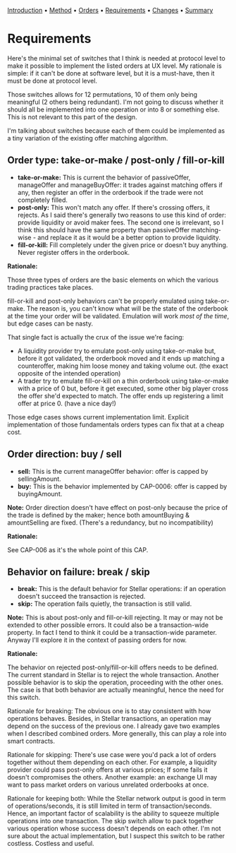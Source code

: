 [Introduction](README.md) • [Method](Method.md) • [Orders](Orders.md)
 • [Requirements](Requirements.md) • [Changes](Changes.md)
 • [Summary](Summary.md)

# Requirements

Here's the minimal set of switches that I think is needed at protocol level to
make it possible to implement the listed orders at UX level. My rationale is
simple: if it can't be done at software level, but it is a must-have, then it
must be done at protocol level.

Those switches allows for 12 permutations, 10 of them only being meaningful (2
others being redundant). I'm not going to discuss whether it should all be
implemented into one operation or into 8 or something else. This is not
relevant to this part of the design.

I'm talking about switches because each of them could be implemented as a tiny
variation of the existing offer matching algorithm.


## Order type: take-or-make / post-only / fill-or-kill

* **take-or-make:** This is current the behavior of passiveOffer, manageOffer
  and manageBuyOffer: it trades against matching offers if any, then register an
  offer in the orderbook if the trade were not completely filled.
* **post-only:** This won't match any offer. If there's crossing offers, it
  rejects. As I said there's generally two reasons to use this kind of order:
  provide liquidity or avoid maker fees. The second one is irrelevant, so I
  think this should have the same property than passiveOffer matching-wise - and
  replace it as it would be a better option to provide liquidity.
* **fill-or-kill:** Fill completely under the given price or doesn't buy
  anything. Never register offers in the orderbook.

**Rationale:**

Those three types of orders are the basic elements on which the various trading
practices take places.

fill-or-kill and post-only behaviors can't be properly emulated using
take-or-make. The reason is, you can't know what will be the state of the
orderbook at the time your order will be validated. Emulation will work *most of
the time*, but edge cases can be nasty.

That single fact is actually the crux of the issue we're facing:

* A liquidity provider try to emulate post-only using take-or-make but, before
  it got validated, the orderbook moved and it ends up matching a counteroffer,
  making him loose money and taking volume out. (the exact opposite of the
  intended operation)
* A trader try to emulate fill-or-kill on a thin orderbook using take-or-make
  with a price of 0 but, before it get executed, some other big player cross the
  offer she'd expected to match. The offer ends up registering a limit offer at
  price 0. (have a nice day!)

Those edge cases shows current implementation limit. Explicit implementation of
those fundamentals orders types can fix that at a cheap cost.


## Order direction: buy / sell

* **sell:** This is the current manageOffer behavior: offer is capped by
  sellingAmount.
* **buy:** This is the behavior implemented by CAP-0006: offer is capped by
  buyingAmount.

**Note:** Order direction doesn't have effect on post-only because the price of
the trade is defined by the maker; hence both amountBuying & amountSelling are
fixed. (There's a redundancy, but no incompatibility)

**Rationale:**

See CAP-006 as it's the whole point of this CAP.


## Behavior on failure: break / skip

* **break:** This is the default behavior for Stellar operations: if an
  operation doesn't succeed the transaction is rejected.
* **skip:** The operation fails quietly, the transaction is still valid.

**Note:** This is about post-only and fill-or-kill rejecting. It may or may not
be extended to other possible errors. It could also be a transaction-wide
property. In fact I tend to think it could be a transaction-wide parameter.
Anyway I'll explore it in the context of passing orders for now.

**Rationale:**

The behavior on rejected post-only/fill-or-kill offers needs to be defined. The
current standard in Stellar is to reject the whole transaction. Another possible
behavior is to skip the operation, proceeding with the other ones. The case is
that both behavior are actually meaningful, hence the need for this switch.

Rationale for breaking: The obvious one is to stay consistent with how
operations behaves. Besides, in Stellar transactions, an operation may depend on
the success of the previous one. I already gave two examples when I described
combined orders. More generally, this can play a role into smart contracts.

Rationale for skipping: There's use case were you'd pack a lot of orders
together without them depending on each other. For example, a liquidity provider
could pass post-only offers at various prices; If some fails it doesn't
compromises the others. Another example: an exchange UI may want to pass market
orders on various unrelated orderbooks at once.

Rationale for keeping both: While the Stellar network output is good in term of
operations/seconds, it is still limited in term of transaction/seconds. Hence,
an important factor of scalability is the ability to squeeze multiple operations
into one transaction. The skip switch allow to pack together various operation
whose success doesn't depends on each other. I'm not sure about the actual
implementation, but I suspect this switch to be rather costless. Costless and
useful.
